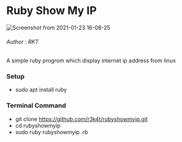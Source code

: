 # Ruby Show My IP

![Screenshot from 2021-01-23 16-08-25](https://user-images.githubusercontent.com/69615463/105575574-d5e58b00-5d96-11eb-967a-d401097d7ad5.png)


<h6>Author : RKT</h6>



A simple ruby progrom which display internet ip address from linux


### Setup ###

+ sudo apt install ruby

### Terminal Command ###

+ git clone https://github.com/r3k4t/rubyshowmyip.git
+ cd rubyshowmyip
+ sudo ruby rubyshowmyip .rb




